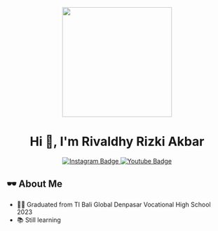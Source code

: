 <div id="header" align="center">
  <img src="https://camo.githubusercontent.com/cae12fddd9d6982901d82580bdf321d81fb299141098ca1c2d4891870827bf17/68747470733a2f2f6d69726f2e6d656469756d2e636f6d2f6d61782f313336302f302a37513379765349765f7430696f4a2d5a2e676966" width="250"/>

<h1 align="center">Hi 👋, I'm Rivaldhy Rizki Akbar</h1>
<div id="badges">
  <a href="https://www.instagram.com/arrival1l/" target="_blank">
    <img src="https://img.shields.io/badge/Instagram-black?style=for-the-badge&logo=instagram&logoColor=white" alt="Instagram Badge" />
  </a>
  <a href="https://www.youtube.com/channel/UCC8ep5bJ8deDgU0fImVfDJQ">
    <img src="https://img.shields.io/badge/YouTube-red?style=for-the-badge&logo=youtube&logoColor=white" alt="Youtube Badge"/>
  </a>
</div>
<img src="https://komarev.com/ghpvc/?username=Rivaldhy1&style=flat-square&color=blue" alt=""/>
</div>

## 🕶 About Me
- 👨‍🎓 Graduated from TI Bali Global Denpasar Vocational High School 2023  
- 📚 Still learning
